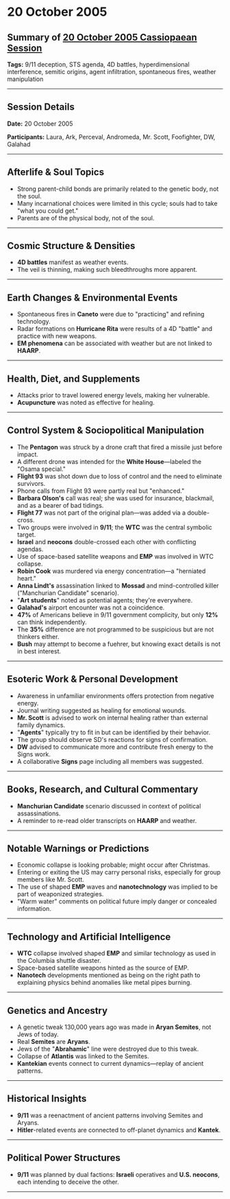 # 20 October 2005

## Summary of [20 October 2005 Cassiopaean Session](https://cassiopaea.org/forum/threads/session-20-october-2005.20996/)

**Tags:** 9/11 deception, STS agenda, 4D battles, hyperdimensional interference, semitic origins, agent infiltration, spontaneous fires, weather manipulation

---

## Session Details

**Date:** 20 October 2005

**Participants:** Laura, Ark, Perceval, Andromeda, Mr. Scott, Foofighter, DW, Galahad

---

## Afterlife & Soul Topics

- Strong parent-child bonds are primarily related to the genetic body, not the soul.
- Many incarnational choices were limited in this cycle; souls had to take "what you could get."
- Parents are of the physical body, not of the soul.

---

## Cosmic Structure & Densities

- **4D battles** manifest as weather events.
- The veil is thinning, making such bleedthroughs more apparent.

---

## Earth Changes & Environmental Events

- Spontaneous fires in **Caneto** were due to "practicing" and refining technology.
- Radar formations on **Hurricane Rita** were results of a 4D "battle" and practice with new weapons.
- **EM phenomena** can be associated with weather but are not linked to **HAARP**.

---

## Health, Diet, and Supplements

- Attacks prior to travel lowered energy levels, making her vulnerable.
- **Acupuncture** was noted as effective for healing.

---

## Control System & Sociopolitical Manipulation

- The **Pentagon** was struck by a drone craft that fired a missile just before impact.
- A different drone was intended for the **White House**—labeled the "Osama special."
- **Flight 93** was shot down due to loss of control and the need to eliminate survivors.
- Phone calls from Flight 93 were partly real but "enhanced."
- **Barbara Olson's** call was real; she was used for insurance, blackmail, and as a bearer of bad tidings.
- **Flight 77** was not part of the original plan—was added via a double-cross.
- Two groups were involved in **9/11**; the **WTC** was the central symbolic target.
- **Israel** and **neocons** double-crossed each other with conflicting agendas.
- Use of space-based satellite weapons and **EMP** was involved in WTC collapse.
- **Robin Cook** was murdered via energy concentration—a "herniated heart."
- **Anna Lindt's** assassination linked to **Mossad** and mind-controlled killer ("Manchurian Candidate" scenario).
- "**Art students**" noted as potential agents; they're everywhere.
- **Galahad's** airport encounter was not a coincidence.
- **47%** of Americans believe in 9/11 government complicity, but only **12%** can think independently.
- The **35%** difference are not programmed to be suspicious but are not thinkers either.
- **Bush** may attempt to become a fuehrer, but knowing exact details is not in best interest.

---

## Esoteric Work & Personal Development

- Awareness in unfamiliar environments offers protection from negative energy.
- Journal writing suggested as healing for emotional wounds.
- **Mr. Scott** is advised to work on internal healing rather than external family dynamics.
- "**Agents**" typically try to fit in but can be identified by their behavior.
- The group should observe SD's reactions for signs of confirmation.
- **DW** advised to communicate more and contribute fresh energy to the Signs work.
- A collaborative **Signs** page including all members was suggested.

---

## Books, Research, and Cultural Commentary

- **Manchurian Candidate** scenario discussed in context of political assassinations.
- A reminder to re-read older transcripts on **HAARP** and weather.

---

## Notable Warnings or Predictions

- Economic collapse is looking probable; might occur after Christmas.
- Entering or exiting the US may carry personal risks, especially for group members like Mr. Scott.
- The use of shaped **EMP** waves and **nanotechnology** was implied to be part of weaponized strategies.
- "Warm water" comments on political future imply danger or concealed information.

---

## Technology and Artificial Intelligence

- **WTC** collapse involved shaped **EMP** and similar technology as used in the Columbia shuttle disaster.
- Space-based satellite weapons hinted as the source of EMP.
- **Nanotech** developments mentioned as being on the right path to explaining physics behind anomalies like metal pipes burning.

---

## Genetics and Ancestry

- A genetic tweak 130,000 years ago was made in **Aryan Semites**, not Jews of today.
- Real **Semites** are **Aryans**.
- Jews of the "**Abrahamic**" line were destroyed due to this tweak.
- Collapse of **Atlantis** was linked to the Semites.
- **Kantekian** events connect to current dynamics—replay of ancient patterns.

---

## Historical Insights

- **9/11** was a reenactment of ancient patterns involving Semites and Aryans.
- **Hitler**-related events are connected to off-planet dynamics and **Kantek**.

---

## Political Power Structures

- **9/11** was planned by dual factions: **Israeli** operatives and **U.S. neocons**, each intending to deceive the other.

---

